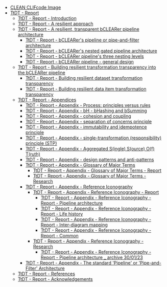 
-   [CLEAN CLIFcode Image](../page5501091875)
-   [TtDT - Report](../page5766283265)
    -   [TtDT - Report - Introduction](../page5765071213)
    -   [TtDT - Report - A resilient approach](../page5769560149)
    -   [TtDT - Report - A resilient, transparent bCLEARer pipeline
        architecture](../page5766316210)
        -   [TtDT - Report - bCLEARer\'s pipeline or pipe-and-filter
            architecture](../page5773230168)
        -   [TtDT - Report - bCLEARer\'s nested gated pipeline
            architecture](../page5773656071)
        -   [TtDT - Report - bCLEARer pipeline\'s three nesting
            levels](../page5766545422)
        -   [TtDT - Report - bCLEARer pipeline - general
            design](../page5775163422)
    -   [TtDT - Report - Building resilient transformation transparency
        into the bCLEARer pipeline](../page5769494532)
        -   [TtDT - Report - Building resilient dataset transformation
            transparency](../page5765136857)
        -   [TtDT - Report - Building resilient data item transformation
            transparency](../page5766316201)
    -   [TtDT - Report - Appendices](../page5768675336)
        -   [TtDT - Report - Appendix - Process: principles versus
            rules](../page5769003012)
        -   [TtDT - Report - Appendix - bH - bHashing and
            bSumming](../page5768839184)
        -   [TtDT - Report - Appendix - cohesion and
            coupling](../page5772804097)
        -   [TtDT - Report - Appendix - separation of concerns
            principle](../page5772804106)
        -   [TtDT - Report - Appendix - immutability and idempotence
            principle](../page5772869633)
        -   [TtDT - Report - Appendix - single-transformation
            (responsibility) principle (STP)](../page5772804114)
        -   [TtDT - Report - Appendix - Aggregated S(ingle) S(ource)
            O(f) T(ruth)](../page5773328385)
        -   [TtDT - Report - Appendix - design patterns and
            anti-patterns](../page5775982593)
        -   [TtDT - Report - Appendix - Glossary of Major
            Terms](../page5780340771)
            -   [TtDT - Report - Appendix - Glossary of Major Terms -
                Report](../page5793284135)
            -   [TtDT - Report - Appendix - Glossary of Major Terms -
                Research](../page5793218610)
        -   [TtDT - Report - Appendix - Reference
            Iconography](../page5784010894)
            -   [TtDT - Report - Appendix - Reference Iconography -
                Report](../page5783355393)
                -   [TtDT - Report - Appendix - Reference Iconography -
                    Report - Pipeline architecture](../page5797249025)
                -   [TtDT - Report - Appendix - Reference Iconography -
                    Report - Life history](../page5796298761)
                -   [TtDT - Report - Appendix - Reference Iconography -
                    Report - Inter-diagram mapping](../page5796299378)
                -   [TtDT - Report - Appendix - Reference Iconography -
                    Report - Common](../page5796299991)
            -   [TtDT - Report - Appendix - Reference Iconography -
                Research](../page5785092097)
                -   [TtDT - Report - Appendix - Reference Iconography -
                    Report - Pipeline architecture \_ archive
                    30/01/23](../page5796331521)
        -   [TtDT - Report - Appendix - The standard \'Pipeline\' or
            \'Pipe-and-Filter\' Architecture](../page5784338433)
    -   [TtDT - Report - References](../page5766578192)
    -   [TtDT - Report - Acknowledgements](../page5766545409)
